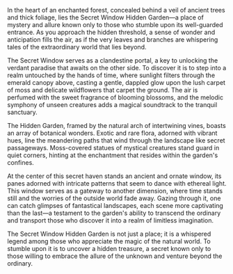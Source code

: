 In the heart of an enchanted forest, concealed behind a veil of ancient trees and thick foliage, lies the Secret Window Hidden Garden—a place of mystery and allure known only to those who stumble upon its well-guarded entrance. As you approach the hidden threshold, a sense of wonder and anticipation fills the air, as if the very leaves and branches are whispering tales of the extraordinary world that lies beyond.

The Secret Window serves as a clandestine portal, a key to unlocking the verdant paradise that awaits on the other side. To discover it is to step into a realm untouched by the hands of time, where sunlight filters through the emerald canopy above, casting a gentle, dappled glow upon the lush carpet of moss and delicate wildflowers that carpet the ground. The air is perfumed with the sweet fragrance of blooming blossoms, and the melodic symphony of unseen creatures adds a magical soundtrack to the tranquil sanctuary.

The Hidden Garden, framed by the natural arch of intertwining vines, boasts an array of botanical wonders. Exotic and rare flora, adorned with vibrant hues, line the meandering paths that wind through the landscape like secret passageways. Moss-covered statues of mystical creatures stand guard in quiet corners, hinting at the enchantment that resides within the garden's confines.

At the center of this secret haven stands an ancient and ornate window, its panes adorned with intricate patterns that seem to dance with ethereal light. This window serves as a gateway to another dimension, where time stands still and the worries of the outside world fade away. Gazing through it, one can catch glimpses of fantastical landscapes, each scene more captivating than the last—a testament to the garden's ability to transcend the ordinary and transport those who discover it into a realm of limitless imagination.

The Secret Window Hidden Garden is not just a place; it is a whispered legend among those who appreciate the magic of the natural world. To stumble upon it is to uncover a hidden treasure, a secret known only to those willing to embrace the allure of the unknown and venture beyond the ordinary.






